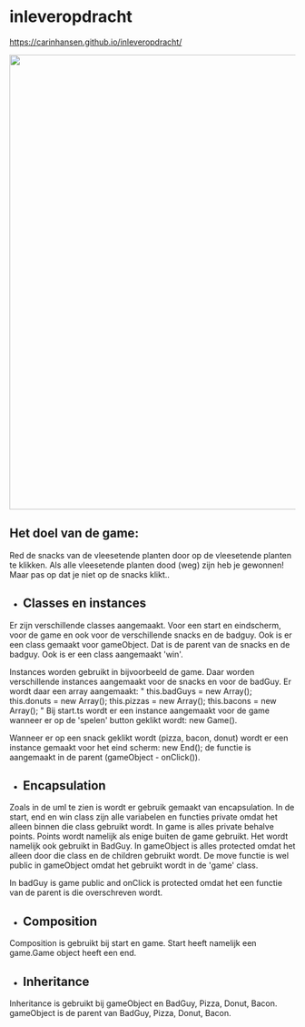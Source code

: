 # inleveropdracht

https://carinhansen.github.io/inleveropdracht/

<img src="/carinhansen/inleveropdracht/blob/master/docs/images/uml.png?raw=true" width="800px" height="auto" />

<h2>Het doel van de game:</h2>

Red de snacks van de vleesetende planten door op de vleesetende planten te klikken. Als alle vleesetende planten dood (weg) zijn heb je gewonnen!
Maar pas op dat je niet op de snacks klikt..

- <h2>Classes en instances</h2>

Er zijn verschillende classes aangemaakt. Voor een start en eindscherm, voor de game en ook voor de verschillende snacks en de badguy. Ook is er een class gemaakt voor gameObject. Dat is de parent van de snacks en de badguy. Ook is er een class aangemaakt 'win'.

Instances worden gebruikt in bijvoorbeeld de game. Daar worden verschillende instances aangemaakt voor de snacks en voor de badGuy. Er wordt daar een array aangemaakt:
        "
        this.badGuys = new Array<badGuy>();
        this.donuts = new Array<Donut>();
        this.pizzas = new Array<Pizza>();
        this.bacons = new Array<Bacon>();
        "
Bij start.ts wordt er een instance aangemaakt voor de game wanneer er op de 'spelen' button geklikt wordt: new Game().

Wanneer er op een snack geklikt wordt (pizza, bacon, donut) wordt er een instance gemaakt voor het eind scherm: new End(); de functie is aangemaakt in de parent (gameObject - onClick()).

- <h2>Encapsulation</h2>

Zoals in de uml te zien is wordt er gebruik gemaakt van encapsulation.
In de start, end en win class zijn alle variabelen en functies private omdat het alleen binnen die class gebruikt wordt.
In game is alles private behalve points. Points wordt namelijk als enige buiten de game gebruikt. Het wordt namelijk ook gebruikt in BadGuy. 
In gameObject is alles protected omdat het alleen door die class en de children gebruikt wordt. De move functie is wel public in gameObject omdat het gebruikt wordt in de 'game' class.

In badGuy is game public and onClick is protected omdat het een functie van de parent is die overschreven wordt.


- <h2>Composition</h2>

Composition is gebruikt bij start en game. Start heeft namelijk een game.Game object heeft een end.

- <h2>Inheritance</h2>

Inheritance is gebruikt bij gameObject en BadGuy, Pizza, Donut, Bacon.
gameObject is de parent van BadGuy, Pizza, Donut, Bacon.